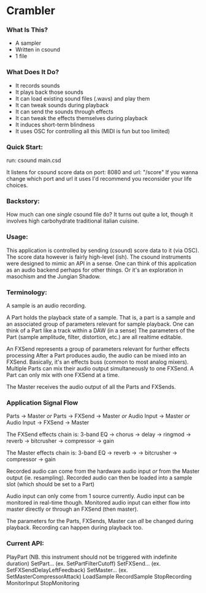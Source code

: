 # Crambler

### What Is This?
- A sampler
- Written in csound
- 1 file

### What Does It Do?
- It records sounds
- It plays back those sounds
- It can load existing sound files (.wavs) and play them
- It can tweak sounds during playback
- It can send the sounds through effects
- It can tweak the effects themselves during playback
- It induces short-term blindness
- It uses OSC for controlling all this (MIDI is fun but too limited)

### Quick Start:
run:
csound main.csd

It listens for csound score data on port: 8080 and url: "/score"
If you wanna change which port and url it uses I'd recommend you reconsider your life choices.

### Backstory:
How much can one *single* csound file do?
It turns out quite a lot, though it involves high carbohydrate traditional italian cuisine.

### Usage:
This application is controlled by sending (csound) score data to it (via OSC).
The score data however is fairly high-level (ish).
The csound instruments were designed to mimic an API in a sense.
One can think of this application as an audio backend perhaps for other things.
Or it's an exploration in masochism and the Jungian Shadow.

### Terminology:
A sample is an audio recording.

A Part holds the playback state of a sample.
That is, a part is a sample and an associated group of parameters relevant for sample playback.
One can think of a Part like a track within a DAW (in a sense)
The parameters of the Part (sample amplitude, filter, distortion, etc.) are all realtime editable.

An FXSend represents a group of parameters relevant for further effects processing
After a Part produces audio, the audio can be mixed into an FXSend.
Basically, it's an effects buss (common to most analog mixers).
Multiple Parts can mix their audio output simultaneously to one FXSend.
A Part can only mix with one FXSend at a time.

The Master receives the audio output of all the Parts and FXSends.

###  Application Signal Flow
Parts -> Master
*or*
Parts -> FXSend -> Master
*or*
Audio Input -> Master
*or*
Audio Input -> FXSend -> Master

The FXSend effects chain is:
    3-band EQ -> chorus -> delay -> ringmod -> reverb -> bitcrusher -> compressor -> gain

The Master effects chain is:
    3-band EQ -> reverb -> -> bitcrusher -> compressor -> gain

Recorded audio can come from the hardware audio input *or* from the Master output (ie. resampling).
Recorded audio can then be loaded into a sample slot (which should be set to a Part)

Audio input can only come from 1 source currently.
Audio input can be monitored in real-time though.
Monitored audio input can either flow into master directly or through an FXSend (then master).

The parameters for the Parts, FXSends, Master can *all* be changed during playback.
Recording can happen during playback too.

### Current API:
PlayPart     (NB. this instrument should not be triggered with indefinite duration)
SetPart...   (ex. SetPartFilterCutoff)
SetFXSend... (ex. SetFXSendDelayLeftFeedback)
SetMaster... (ex. SetMasterCompressorAttack)
LoadSample
RecordSample
StopRecording
MonitorInput
StopMonitoring
